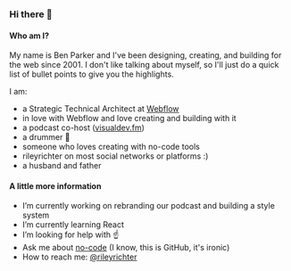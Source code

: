 ### Hi there 👋

#### Who am I?

My name is Ben Parker and I've been designing, creating, and building for the web since 2001. I don't like talking about myself, so I'll just do a quick list of bullet points to give you the highlights.

I am:

- a Strategic Technical Architect at [Webflow](https://webflow.com)
- in love with Webflow and love creating and building with it
- a podcast co-host ([visualdev.fm](https://visualdev.fm))
- a drummer 🤘
- someone who loves creating with no-code tools
- rileyrichter on most social networks or platforms :)
- a husband and father

#### A little more information

- I’m currently working on rebranding our podcast and building a style system
- I’m currently learning React
- I’m looking for help with ☝️
- Ask me about [no-code](https://twitter.com/search?q=%23nocode) (I know, this is GitHub, it's ironic)
- How to reach me: [@rileyrichter](https://twitter.com/rileyrichter)
